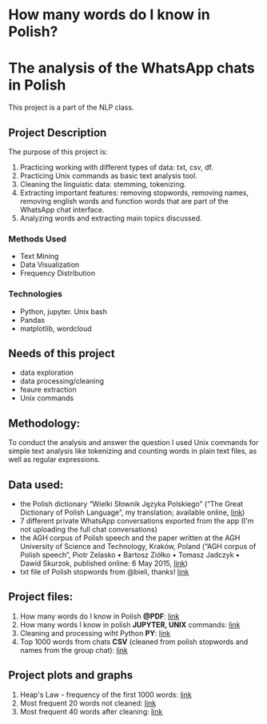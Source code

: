 # How many words do I know in Polish?
# The analysis of the WhatsApp chats in Polish

This project is a part of the NLP class.

## Project Description
The purpose of this project is:
1. Practicing working with different types of data: txt, csv, df.
2. Practicing Unix commands as basic text analysis tool.
3. Cleaning the linguistic data: stemming, tokenizing.
4. Extracting important features: removing stopwords, removing names, removing english words and function words that are part of the WhatsApp chat interface.
5. Analyzing words and extracting main topics discussed. 

### Methods Used
* Text Mining
* Data Visualization
* Frequency Distribution

### Technologies
* Python, jupyter. Unix bash
* Pandas
* matplotlib, wordcloud

## Needs of this project

- data exploration
- data processing/cleaning
- feaure extraction
- Unix commands

## Methodology:
To conduct the analysis and answer the question I used Unix commands for simple text analysis like tokenizing and counting words in plain text files, as well as regular expressions.

## Data used:
- the Polish dictionary “Wielki Słownik Języka Polskiego” (“The Great Dictionary of Polish Language”, my translation; available online, [link](https://wsjp.pl/))
- 7 different private WhatsApp conversations exported from the app (I'm not uploading the full chat conversations)
- the AGH corpus of Polish speech and the paper written at the AGH University of Science and Technology, Kraków, Poland (“AGH corpus of Polish speech”, Piotr Zelasko • Bartosz Ziółko • Tomasz Jadczyk • Dawid Skurzok, published online: 6 May 2015, [link](https://link.springer.com/content/pdf/10.1007/s10579-015-9302-y.pdf))
- txt file of Polish stopwords from @bieli, thanks! [link](https://github.com/bieli/stopwords/blob/master/polish.stopwords.txt)

## Project files:
1. How  many words do I know in Polish **@PDF**: [link](https://github.com/Nwojarnik/how_many_words_I_know_in_Polish_project/blob/main/How%20many%20words%20do%20I%20know%20in%20Polish.pdf)
2. How many words I know in polish **JUPYTER, UNIX** commands: [link](https://github.com/Nwojarnik/how_many_words_I_know_in_Polish_project/blob/main/How%20many%20words%20I%20know%20in%20polish%20JUPYTER.ipynb)
3. Cleaning and processing wiht Python **PY**: [link](https://github.com/Nwojarnik/how_many_words_I_know_in_Polish_project/blob/main/Cleaning%20and%20processing%20with%20Python.py)
4. Top 1000 words from chats **CSV** (cleaned from polish stopwords and names from the group chat): [link](https://github.com/Nwojarnik/how_many_words_I_know_in_Polish_project/blob/main/top_1000_clean_wh_names.csv)


## Project plots and graphs
1. Heap's Law - frequency of the first 1000 words: [link](https://github.com/Nwojarnik/how_many_words_I_know_in_Polish_project/blob/main/Heap's%20Law%20-%20frequency%20of%20the%20first%201000%20words.png)
2. Most frequent 20 words not cleaned: [link](https://github.com/Nwojarnik/how_many_words_I_know_in_Polish_project/blob/main/Most%20frequent%2020%20words%20not%20cleaned.png)
3. Most frequent 40 words after cleaning: [link](https://github.com/Nwojarnik/how_many_words_I_know_in_Polish_project/blob/main/Most%20frequent%2040%20words%20after%20cleaning.png)
